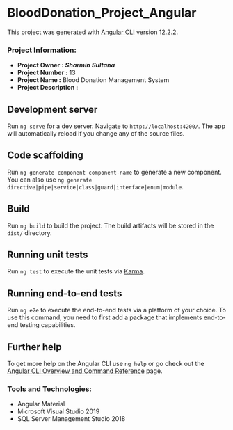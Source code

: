 # BloodDonation_Project_Angular

This project was generated with [Angular CLI](https://github.com/angular/angular-cli) version 12.2.2.
### Project Information: 
   * __Project Owner :__ *__Sharmin Sultana__*
   * __Project Number :__ 13
   * __Project Name :__ Blood Donation Management System
   * __Project Description :__

## Development server

Run `ng serve` for a dev server. Navigate to `http://localhost:4200/`. The app will automatically reload if you change any of the source files.

## Code scaffolding

Run `ng generate component component-name` to generate a new component. You can also use `ng generate directive|pipe|service|class|guard|interface|enum|module`.

## Build

Run `ng build` to build the project. The build artifacts will be stored in the `dist/` directory.

## Running unit tests

Run `ng test` to execute the unit tests via [Karma](https://karma-runner.github.io).

## Running end-to-end tests

Run `ng e2e` to execute the end-to-end tests via a platform of your choice. To use this command, you need to first add a package that implements end-to-end testing capabilities.

## Further help

To get more help on the Angular CLI use `ng help` or go check out the [Angular CLI Overview and Command Reference](https://angular.io/cli) page.
### Tools and Technologies:
   * Angular Material
   * Microsoft Visual Studio 2019	
   * SQL Server Management Studio 2018

